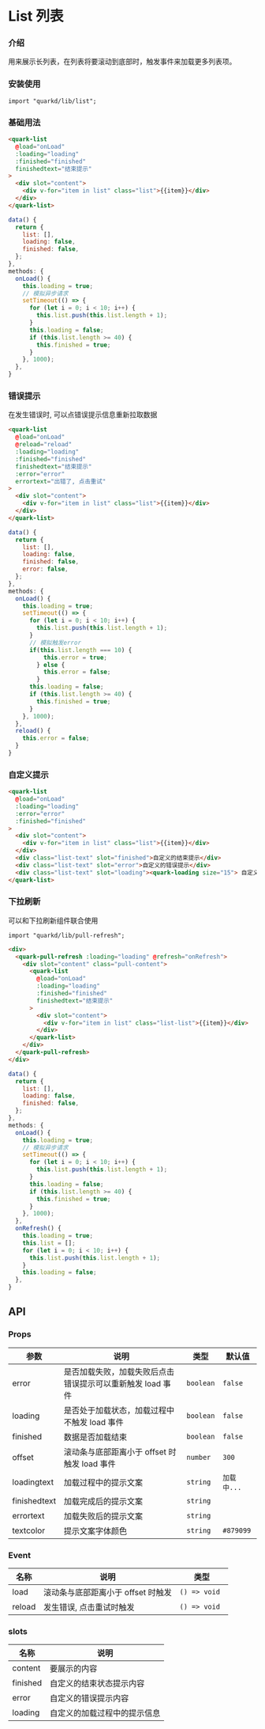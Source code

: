 # List 列表

### 介绍

用来展示长列表，在列表将要滚动到底部时，触发事件来加载更多列表项。

### 安装使用

```tsx
import "quarkd/lib/list";
```

### 基础用法

```html
<quark-list
  @load="onLoad"
  :loading="loading"
  :finished="finished"
  finishedtext="结束提示"
>
  <div slot="content">
    <div v-for="item in list" class="list">{{item}}</div>
  </div>
</quark-list>
```

```javascript
data() {
  return {
    list: [],
    loading: false,
    finished: false,
  };
},
methods: {
  onLoad() {
    this.loading = true;
    // 模拟异步请求
    setTimeout(() => {
      for (let i = 0; i < 10; i++) {
        this.list.push(this.list.length + 1);
      }
      this.loading = false;
      if (this.list.length >= 40) {
        this.finished = true;
      }
    }, 1000);
  },
}
```

### 错误提示
在发生错误时, 可以点错误提示信息重新拉取数据
```html
<quark-list
  @load="onLoad"
  @reload="reload"
  :loading="loading"
  :finished="finished"
  finishedtext="结束提示"
  :error="error"
  errortext="出错了, 点击重试"
>
  <div slot="content">
    <div v-for="item in list" class="list">{{item}}</div>
  </div>
</quark-list>
```


```javascript
data() {
  return {
    list: [],
    loading: false,
    finished: false,
    error: false,
  };
},
methods: {
  onLoad() {
    this.loading = true;
    setTimeout(() => {
      for (let i = 0; i < 10; i++) {
        this.list.push(this.list.length + 1);
      }
      // 模拟触发error
      if(this.list.length === 10) {
          this.error = true;
        } else {
          this.error = false;
        }
      this.loading = false;
      if (this.list.length >= 40) {
        this.finished = true;
      }
    }, 1000);
  },
  reload() {
    this.error = false;
  }
}
```

### 自定义提示

```html
<quark-list
  @load="onLoad"
  :loading="loading"
  :error="error"
  :finished="finished"
>
  <div slot="content">
    <div v-for="item in list" class="list">{{item}}</div>
  </div>
  <div class="list-text" slot="finished">自定义的结束提示</div>
  <div class="list-text" slot="error">自定义的错误提示</div>
  <div class="list-text" slot="loading"><quark-loading size="15"> 自定义的加载中</quark-loading></div>
</quark-list>
```

### 下拉刷新
可以和下拉刷新组件联合使用
```tsx
import "quarkd/lib/pull-refresh";
```
```html
<div>
  <quark-pull-refresh :loading="loading" @refresh="onRefresh">
    <div slot="content" class="pull-content">
      <quark-list
        @load="onLoad"
        :loading="loading"
        :finished="finished"
        finishedtext="结束提示"
      >
        <div slot="content">
          <div v-for="item in list" class="list-list">{{item}}</div>
        </div>
      </quark-list>
    </div>
  </quark-pull-refresh>
</div>
```
```javascript
data() {
  return {
    list: [],
    loading: false,
    finished: false,
  };
},
methods: {
  onLoad() {
    this.loading = true;
    // 模拟异步请求
    setTimeout(() => {
      for (let i = 0; i < 10; i++) {
        this.list.push(this.list.length + 1);
      }
      this.loading = false;
      if (this.list.length >= 40) {
        this.finished = true;
      }
    }, 1000);
  },
  onRefresh() {
    this.loading = true;
    this.list = [];
    for (let i = 0; i < 10; i++) {
      this.list.push(this.list.length + 1);
    }
    this.loading = false;
  },
}
```
## API

### Props

| 参数         | 说明                | 类型   | 默认值           |
|--------------|--------------------|--------|---------------|
| error     | 是否加载失败，加载失败后点击错误提示可以重新触发 load 事件| `boolean`| `false`|
| loading     |是否处于加载状态，加载过程中不触发 load 事件| `boolean`| `false`|
| finished   | 数据是否加载结束 | `boolean`| `false`|
| offset   | 滚动条与底部距离小于 offset 时触发 load 事件 | `number`| `300`|
| loadingtext   | 加载过程中的提示文案 | `string`| `加载中...` |
| finishedtext   | 加载完成后的提示文案 | `string` | |
| errortext   | 加载失败后的提示文案 | `string` | |
| textcolor   | 提示文案字体颜色 | `string` | `#879099` |
### Event

| 名称         | 说明                             | 类型   |
|--------------|----------------------------------|--------|
|load     | 滚动条与底部距离小于 offset 时触发        |  `() => void `       |
|reload     | 发生错误, 点击重试时触发      |      `() => void`    |

### slots

| 名称         | 说明     |
|--------------|----------------------------------|
|content     | 要展示的内容                    |
|finished     | 自定义的结束状态提示内容          |
|error     | 自定义的错误提示内容          |
|loading     | 自定义的加载过程中的提示信息          |
